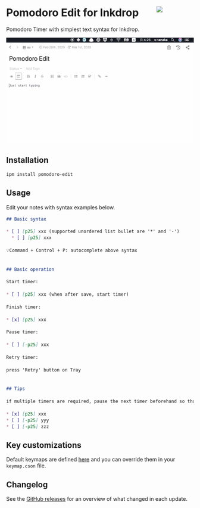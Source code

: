 # <img src="https://raw.githubusercontent.com/seachicken/pomodoro-edit-core/master/.github/logo.png" align="right" width="100"> Pomodoro Edit for Inkdrop

Pomodoro Timer with simplest text syntax for Inkdrop.

![Demonstration](https://github.com//seachicken/inkdrop-pomodoro-edit/blob/master/.github/demo.gif?raw=true)

## Installation

```sh
ipm install pomodoro-edit
```

## Usage

Edit your notes with syntax examples below.

```md
## Basic syntax

* [ ] [p25] xxx (supported unordered list bullet are '*' and '-')
  * [ ] [p25] xxx

💡Command + Control + P: autocomplete above syntax


## Basic operation

Start timer:

* [ ] [p25] xxx (when after save, start timer)

Finish timer:

* [x] [p25] xxx

Pause timer:

* [ ] [-p25] xxx

Retry timer:

press 'Retry' button on Tray


## Tips

if multiple timers are required, pause the next timer beforehand so that the timer does not start unintentionally

* [x] [p25] xxx
* [ ] [-p25] yyy
* [ ] [-p25] zzz
```

## Key customizations

Default keymaps are defined [here](https://github.com/seachicken/inkdrop-pomodoro-edit/blob/master/keymaps/pomodoro-edit.json) and you can override them in your `keymap.cson` file.

## Changelog

See the [GitHub releases](https://github.com/seachicken/inkdrop-pomodoro-edit/releases) for an overview of what changed in each update.
